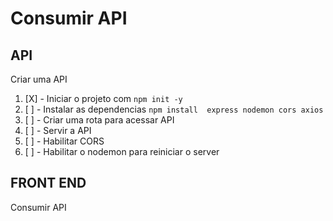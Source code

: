 # Consumir API

## API

Criar uma API
1. [X] - Iniciar o projeto com `npm init -y`
1. [ ]  - Instalar as dependencias  `npm install  express nodemon cors axios`
1. [ ]  - Criar uma rota para acessar API
1. [ ]  - Servir a API
1. [ ]  - Habilitar CORS
1. [ ]  - Habilitar  o nodemon para reiniciar  o server

## FRONT END
Consumir API
